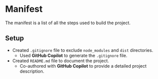 # Manifest

The manifest is a list of all the steps used to build the project.

## Setup

- Created `.gitignore` file to exclude `node_modules` and `dist` directories.
  - Used **GitHub Copilot** to generate the `.gitignore` file.
- Created `README.md` file to document the project.
  - Co-authored with **GitHub Copilot** to provide a detailed project description.
